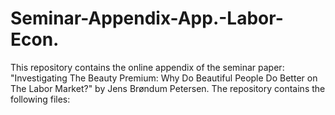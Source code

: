 # Seminar-Appendix-App.-Labor-Econ.
This repository contains the online appendix of the seminar paper: "Investigating The Beauty Premium: Why Do Beautiful People Do Better on The Labor Market?" by Jens Brøndum Petersen. The repository contains the following files:
